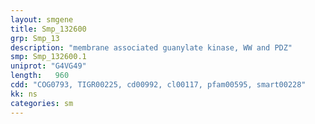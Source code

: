 ```yaml
---
layout: smgene
title: Smp_132600
grp: Smp_13
description: "membrane associated guanylate kinase, WW and PDZ"
smp: Smp_132600.1
uniprot: "G4VG49"
length:   960
cdd: "COG0793, TIGR00225, cd00992, cl00117, pfam00595, smart00228"
kk: ns
categories: sm
---
```

